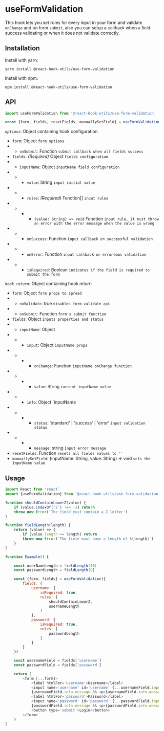 # useFormValidation

This hook lets you set rules for every input in your form and validate `onChange` and on form `submit`, also you can setup a callback when a field success validating or when it does not validate correctly.

## Installation

Install with yarn:
```
yarn install @react-hook-utils/use-form-validation
```
Install with npm:
```
npm install @react-hook-utils/use-form-validation
```

## API

```javascript
import useFormValidation from '@react-hook-utils/use-form-validation

const {form, fields, resetFields, manuallySetField} = useFormValidation(options)
```

*`options`*: Object containing hook configuration
- `form`: Object `form options`
- - `onSubmit`: Function `submit callback when all fields success`
- `fields`: *(Required)* Object `fields configuration`
- - `inputName`: Object `inputName field configuration`
- - - `value`: String `input initial value`
- - - `rules`: *(Required)* Function[] `input rules`
- - - - `(value: String) => void` Function `input rule, it must throw an error with the error message when the value is wrong`
- - - `onSuccess`: Function `input callback on successful validation`
- - - `onError`: Function `input callback on erroneous validation`
- - - `isRequired`: Boolean `indicates if the field is required to submit the form`

*`hook return`*: Object containing hook return
- `form`: Object `form props to spread`
- - `noValidate`: true `disables form validate api`
- - `onSubmit`: Function `form's submit function`
- `fields`: Object `inputs properties and status`
- - `inputName`: Object
- - - `input`: Object `inputName props`
- - - - `onChange`: Function `inputName onChange function`
- - - - `value`: String `current inputName value`
- - - `info`: Object `inputName
- - - - `status`: 'standard' | 'success' | 'error' `input validation status`
- - - - `message`: string `input error message`
- `resetFields`: Function `resets all fields values to ''`
- `manuallySetField`: (inputName: String, value: String) => void `sets the inputName value`

## Usage

```javascript
import React from 'react`
import {useFormValidation} from '@react-hook-utils/use-form-validation'

function shouldContainLowerZ(value) {
    if (value.indexOf('z') !== -1) return
    throw new Error('The field must contain a Z letter')
}

function fieldLength(length) {
    return (value) => {
        if (value.length >= length) return
        throw new Error(`The field must have a length of ${length}`)
    }
}

function Example() {

    const userNameLength = fieldLength(10)
    const passwordLength = fieldLength(8)

    const {form, fields} = useFormValidation({
        fields: {
            username: {
                isRequired: true,
                rules: [
                    shouldContainLowerZ,
                    usernameLength
                ]
            },
            password: {
                isRequired: true,
                rules: [
                    passwordLength
                ]
            }
        }
    })

    const usernameField = fields['username']
    const passwordField = fields['password']

    return (
        <form {...form}>
            <label htmlFor='username'>Username</label>
            <input name='username' id='username' {...usernameField.input}/>
            {usernameField.info.message && <p>{usernameField.info.message}</p>}
            <label htmlFor='password'>Password</label>
            <input name='password' id='password' {...passwordField.input}/>
            {passwordField.info.message && <p>{passwordField.info.message}</p>}
            <button type='submit'>Login</button>
        </form>
    )
}
```
